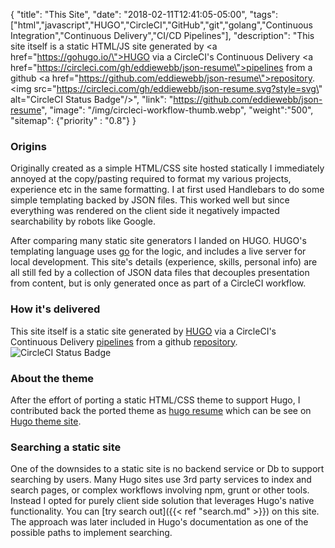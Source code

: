 {
"title": "This Site",
"date": "2018-02-11T12:41:05-05:00",
"tags": ["html","javascript","HUGO","CircleCI","GitHub","git","golang","Continuous Integration","Continuous Delivery","CI/CD Pipelines"],
"description": "This site itself is a static HTML/JS site generated by <a href=\"https://gohugo.io/\">HUGO</a> via a CircleCI's Continuous Delivery <a href=\"https://circleci.com/gh/eddiewebb/json-resume\">pipelines</a> from a github <a href=\"https://github.com/eddiewebb/json-resume\">repository</a>. <img src=\"https://circleci.com/gh/eddiewebb/json-resume.svg?style=svg\" alt=\"CircleCI Status Badge\"/>",
"link": "https://github.com/eddiewebb/json-resume",
"image": "/img/circleci-workflow-thumb.webp",
"weight":"500",
"sitemap": {"priority" : "0.8"}
}

### Origins
Originally created as a simple HTML/CSS site hosted statically I immediately annoyed at the copy/pasting required to format my various projects, experience etc in the same formatting. I at first used Handlebars to do some simple templating backed by JSON files.  This worked well but since everything was rendered on the client side it negatively impacted searchability by robots like Google.

After comparing many static site generators I landed on HUGO. HUGO's templating language uses <a href="https://golang.org">go</a> for the logic, and includes a live server for local development. This site's details (experience, skills, personal info) are all still fed by a collection of JSON data files that decouples presentation from content, but is only generated once as part of a CircleCI workflow.

### How it's delivered
This site itself is a static site generated by <a href="https://gohugo.io/">HUGO</a> via a CircleCI's Continuous Delivery <a href="https://circleci.com/gh/eddiewebb/json-resume">pipelines</a> from a github <a href="https://github.com/eddiewebb/json-resume">repository</a>. <img src="https://circleci.com/gh/eddiewebb/json-resume.svg?style=svg" alt="CircleCI Status Badge"/>

### About the theme
After the effort of porting a static HTML/CSS theme to support Hugo, I contributed back the ported theme as [hugo resume](https://github.com/eddiewebb/hugo-resume) which can be see on [Hugo theme site](https://themes.gohugo.io/hugo-resume/).

### Searching a static site
One of the downsides to a static site is no backend service or Db to support searching by users.  Many Hugo sites use 3rd party services to index and search pages, or complex workflows involving npm, grunt or other tools.  Instead I opted for purely client side solution that leverages Hugo's native functionality.
You can [try search out]({{< ref "search.md" >}}) on this site.  The approach was later included in Hugo's documentation as one of the possible paths to implement searching.
